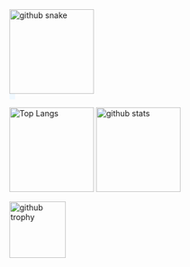 <link href="./style.css" rel="stylesheet"></link>
<div>

<img alt="github snake" height="150px" src="https://user-images.githubusercontent.com/105062512/230809563-d73669b4-e3c3-43c0-a4ee-c1bc39f1a3bf.svg" />
<div style="
    background-color: aliceblue;
    height: 10px;
    width: 10px;">
</div>
<p align="left"> 
  <img alt="Top Langs" height="150px" src="https://github-readme-stats.vercel.app/api/top-langs/?username=YuugouOhno&layout=compact&show_icons=ture&theme=synthwave" />
  <img alt="github stats" height="150px" src="https://github-readme-stats.vercel.app/api?username=YuugouOhno&theme=synthwave&show_icons=true" />
</p>
<img alt="github trophy" height="100px" src="https://github-profile-trophy.vercel.app/?username=YuugouOhno&theme=dracula&column=7" />
</div>
